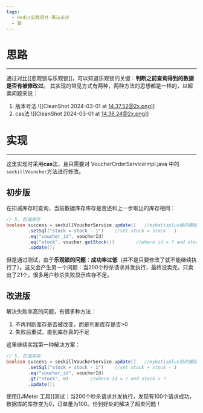 ```yaml
---
tags:
  - Redis实践项目-黑马点评
  - 锁
---
```


# 思路
---
通过对比[[悲观锁与乐观锁]]，可以知道乐观锁的关键：**判断之前查询得到的数据是否有被修改过**。
其实现的常见方式有两种，两种方法的思想都是一样的，以超卖问题来说：
1. 版本号法
![[CleanShot 2024-03-01 at 14.37.52@2x.png]]
2. cas法
![[CleanShot 2024-03-01 at 14.38.24@2x.png]]
# 实现
---
这里实现时采用**cas**法，且只需要对 VoucherOrderServiceImpl.java 中的 `seckillVouncher`方法进行修改。
## 初步版
在扣减库存时查询，当前数据库存库存是否还和上一步取出的库存相同：
```java
// 5. 扣减库存  
boolean success = seckillVoucherService.update()   //mybatisplus给的模版写法  
        .setSql("stock = stock - 1")    //set stock = stock - 1  
        .eq("voucher_id", voucherId)  
        .eq("stock", voucher.getStock())        //where id = ? and stock = ?  
        .update();
```

但是通过测试，由于**乐观锁的问题：成功率过低**（并不是只要修改了就不能继续执行了）。这又会产生另一个问题：当200个秒杀请求并发执行，最终没卖完，只卖出了21个，很多用户秒杀失败显示库存不足。

## 改进版
解决失败率高的问题，有很多种方法：
1. 不再判断库存是否被改变，而是判断库存是否>0
2. 失败后重试，直到库存真的不足

这里继续实践第一种解决方案：
```java
// 5. 扣减库存  
boolean success = seckillVoucherService.update()   //mybatisplus给的模版写法  
        .setSql("stock = stock - 1")    //set stock = stock - 1  
        .eq("voucher_id", voucherId)  
        .gt("stock", 0)        //where id = ? and stock > ?  
        .update();
```

使用[[JMeter 工具]]测试：当200个秒杀请求并发执行，发现有100个请求成功，数据库的库存变为0，订单量为100。恰到好处的解决了超卖问题！